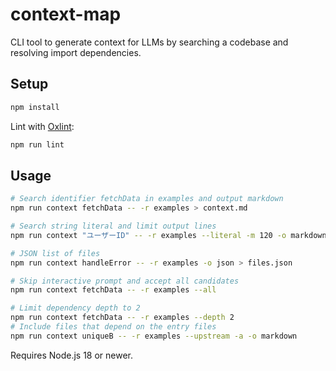 # context-map

CLI tool to generate context for LLMs by searching a codebase and resolving import dependencies.

## Setup

```bash
npm install
```

Lint with [Oxlint](https://github.com/oxc-project/oxc):

```bash
npm run lint
```

## Usage

```bash
# Search identifier fetchData in examples and output markdown
npm run context fetchData -- -r examples > context.md

# Search string literal and limit output lines
npm run context "ユーザーID" -- -r examples --literal -m 120 -o markdown

# JSON list of files
npm run context handleError -- -r examples -o json > files.json

# Skip interactive prompt and accept all candidates
npm run context fetchData -- -r examples --all

# Limit dependency depth to 2
npm run context fetchData -- -r examples --depth 2
# Include files that depend on the entry files
npm run context uniqueB -- -r examples --upstream -a -o markdown
```

Requires Node.js 18 or newer.


